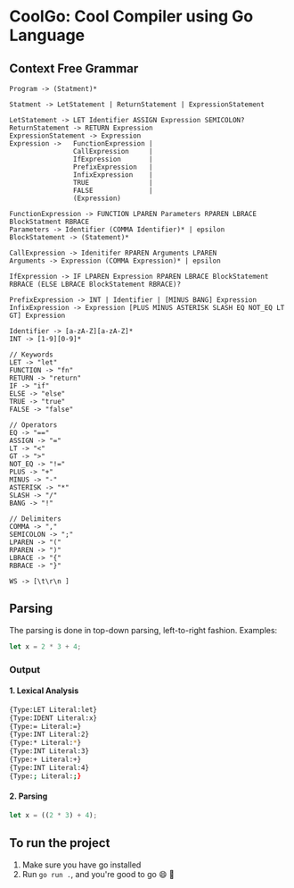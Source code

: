 # CoolGo: Cool Compiler using Go Language

## Context Free Grammar
```ebnf
Program -> (Statment)*

Statment -> LetStatement | ReturnStatement | ExpressionStatement

LetStatement -> LET Identifier ASSIGN Expression SEMICOLON? 
ReturnStatement -> RETURN Expression 
ExpressionStatement -> Expression 
Expression ->   FunctionExpression |
                CallExpression     | 
                IfExpression       | 
                PrefixExpression   | 
                InfixExpression    | 
                TRUE               | 
                FALSE              | 
                (Expression) 

FunctionExpression -> FUNCTION LPAREN Parameters RPAREN LBRACE BlockStatment RBRACE
Parameters -> Identifier (COMMA Identifier)* | epsilon
BlockStatement -> (Statement)*

CallExpression -> Idenitifer RPAREN Arguments LPAREN
Arguments -> Expression (COMMA Expression)* | epsilon

IfExpression -> IF LPAREN Expression RPAREN LBRACE BlockStatement RBRACE (ELSE LBRACE BlockStatement RBRACE)?

PrefixExpression -> INT | Identifier | [MINUS BANG] Expression
InfixExpression -> Expression [PLUS MINUS ASTERISK SLASH EQ NOT_EQ LT GT] Expression

Identifier -> [a-zA-Z][a-zA-Z]*
INT -> [1-9][0-9]*

// Keywords
LET -> "let"
FUNCTION -> "fn"
RETURN -> "return"
IF -> "if"
ELSE -> "else"
TRUE -> "true"
FALSE -> "false"

// Operators
EQ -> "=="
ASSIGN -> "="
LT -> "<"
GT -> ">"
NOT_EQ -> "!="
PLUS -> "+"
MINUS -> "-"
ASTERISK -> "*"
SLASH -> "/"
BANG -> "!"

// Delimiters
COMMA -> ","
SEMICOLON -> ";"
LPAREN -> "("
RPAREN -> ")"
LBRACE -> "{"
RBRACE -> "}"

WS -> [\t\r\n ]
```

## Parsing
The parsing is done in top-down parsing, left-to-right fashion.
Examples:
```rust
let x = 2 * 3 + 4;
```

### Output
#### 1. Lexical Analysis
```bash
{Type:LET Literal:let}
{Type:IDENT Literal:x}
{Type:= Literal:=}
{Type:INT Literal:2}
{Type:* Literal:*}
{Type:INT Literal:3}
{Type:+ Literal:+}
{Type:INT Literal:4}
{Type:; Literal:;}
```

#### 2. Parsing
```rust
let x = ((2 * 3) + 4);
```

## To run the project
1. Make sure you have go installed
2. Run `go run .`, and you're good to go :smile: :tada: